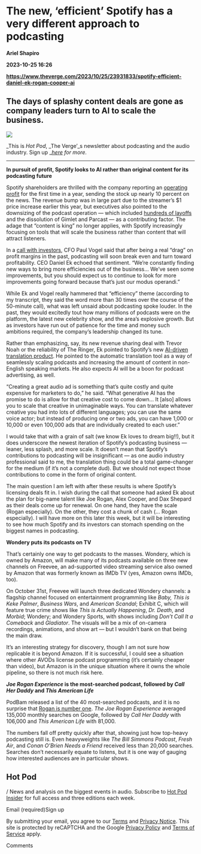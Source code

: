 # The new, ‘efficient’ Spotify has a very different approach to podcasting
**Ariel Shapiro**

**2023-10-25 16:26**

**https://www.theverge.com/2023/10/25/23931833/spotify-efficient-daniel-ek-rogan-cooper-ai**

The days of splashy content deals are gone as company leaders turn to AI to scale the business.
-----------------------------------------------------------------------------------------------

![](https://cdn.vox-cdn.com/thumbor/hp7cJOyKm83Nte8S-tDJqscuefM=/0x0:2040x1360/1200x628/filters:focal(1020x680:1021x681)/cdn.vox-cdn.com/uploads/chorus_asset/file/24974621/STK088_VRG_Illo_N_Barclay_1_spotify.jpeg)

_This is _Hot Pod_, _The Verge’_s newsletter about podcasting and the audio industry. Sign up _[_here_](https://www.theverge.com/pages/hot-pod-podcast-audio-newsletter) _for more._

* * *

**In pursuit of profit, Spotify looks to AI rather than original content for its podcasting future**

Spotify shareholders are thrilled with the company reporting an [operating profit](https://www.theverge.com/2023/10/24/23928667/spotify-q3-2023-earnings-report-subscriber-growth-price-rises) for the first time in a year, sending the stock up nearly 10 percent on the news. The revenue bump was in large part due to the streamer’s $1 price increase earlier this year, but executives also pointed to the downsizing of the podcast operation — which included [hundreds of layoffs](https://www.theverge.com/2023/6/6/23751648/spotify-gimlet-merge-parcast-creators-strategy) and the dissolution of Gimlet and Parcast — as a contributing factor. The adage that “content is king” no longer applies, with Spotify increasingly focusing on tools that will scale the business rather than content that will attract listeners.

In a [call with investors](https://app.webinar.net/Zqj5QXLQLgV/on-demand), CFO Paul Vogel said that after being a real “drag” on profit margins in the past, podcasting will soon break even and turn toward profitability. CEO Daniel Ek echoed that sentiment. “We’re constantly finding new ways to bring more efficiencies out of the business… We’ve seen some improvements, but you should expect us to continue to look for more improvements going forward because that’s just our modus operandi.”

While Ek and Vogel really hammered that “efficiency” theme (according to my transcript, they said the word more than 30 times over the course of the 50-minute call), what was left unsaid about podcasting spoke louder. In the past, they would excitedly tout how many millions of podcasts were on the platform, the latest new celebrity show, and the area’s explosive growth. But as investors have run out of patience for the time and money such ambitions required, the company’s leadership changed its tune.

Rather than emphasizing, say, its new revenue sharing deal with Trevor Noah or the reliability of The Ringer, Ek pointed to Spotify’s new [AI-driven translation product](https://www.theverge.com/2023/9/25/23888009/spotify-podcast-translation-voice-replication-open-ai). He pointed to the automatic translation tool as a way of seamlessly scaling podcasts and increasing the amount of content in non-English speaking markets. He also expects AI will be a boon for podcast advertising, as well.

“Creating a great audio ad is something that’s quite costly and quite expensive for marketers to do,” he said. “What generative AI has the promise to do is allow for that creative cost to come down… It \[also\] allows you to scale that creative in unimaginable ways. You can translate whatever creative you had into lots of different languages; you can use the same voice actor; but instead of producing one or two ads, you can have 1,000 or 10,000 or even 100,000 ads that are individually created to each user.”

I would take that with a grain of salt (we know Ek loves to dream big!!), but it does underscore the newest iteration of Spotify’s podcasting business — leaner, less splash, and more scale. It doesn’t mean that Spotify’s contributions to podcasting will be insignificant — as one audio industry professional said to me, the translation thing could be a total game-changer for the medium (if it’s not a complete dud). But we should not expect those contributions to come in the form of original content.

The main question I am left with after these results is where Spotify’s licensing deals fit in. I wish during the call that someone had asked Ek about the plan for big-name talent like Joe Rogan, Alex Cooper, and Dax Shepard as their deals come up for renewal. On one hand, they have the scale (Rogan especially). On the other, they cost a chunk of cash (... Rogan especially). I will have more on this later this week, but it will be interesting to see how much Spotify and its investors can stomach spending on the biggest names in podcasting.

**Wondery puts its podcasts on TV**

That’s certainly one way to get podcasts to the masses. Wondery, which is owned by Amazon, will make many of its podcasts available on three new channels on Freevee, an ad-supported video streaming service also owned by Amazon that was formerly known as IMDb TV (yes, Amazon owns IMDb, too).

On October 31st, Freevee will launch three dedicated Wondery channels: a flagship channel focused on entertainment programming like _Baby, This is Keke Palmer_, _Business Wars_, and _American Scandal_; Exhibit C, which will feature true crime shows like _This is Actually Happening_, _Dr. Death_, and _Morbid_; Wondery; and Wondery Sports, with shows including _Don’t Call It a Comeback_ and _Gladiator_. The visuals will be a mix of on-camera recordings, animations, and show art — but I wouldn’t bank on that being the main draw.

It’s an interesting strategy for discovery, though I am not sure how replicable it is beyond Amazon. If it is successful, I could see a situation where other AVODs license podcast programming (it’s certainly cheaper than video), but Amazon is in the unique situation where it owns the whole pipeline, so there is not much risk here.

**_Joe Rogan Experience_ is the most-searched podcast, followed by _Call Her Daddy_ and _This American Life_**

PodBam released a list of the 40 most-searched podcasts, and it is no surprise that [Rogan is number one](https://podbam.com/most-searched-podcasts-on-google/). _The Joe Rogan Experience_ averaged 135,000 monthly searches on Google, followed by _Call Her Daddy_ with 106,000 and _This American Life_ with 81,000.

The numbers fall off pretty quickly after that, showing just how top-heavy podcasting still is. Even heavyweights like _The Bill Simmons Podcast_, _Fresh Air_, and _Conan O’Brien Needs a Friend_ received less than 20,000 searches. Searches don’t necessarily equate to listens, but it is one way of gauging how interested audiences are in particular shows.

Hot Pod
-------

/ News and analysis on the biggest events in audio. Subscribe to [Hot Pod Insider](https://www.theverge.com/subscriptions/hot-pod) for full access and three editions each week.

Email (required)Sign up

By submitting your email, you agree to our [Terms](https://www.voxmedia.com/legal/terms-of-use) and [Privacy Notice](https://www.voxmedia.com/legal/privacy-notice). This site is protected by reCAPTCHA and the Google [Privacy Policy](https://policies.google.com/privacy) and [Terms of Service](https://policies.google.com/terms) apply.

Comments